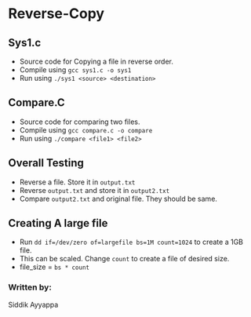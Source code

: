 # Reverse-Copy

## Sys1.c 
- Source code for Copying a file in reverse order.
- Compile using `gcc sys1.c -o sys1`
- Run using `./sys1 <source> <destination>`


## Compare.C
- Source code for comparing two files.
- Compile using `gcc compare.c -o compare`
- Run using `./compare <file1> <file2>`

## Overall Testing
- Reverse a file. Store it in `output.txt`
- Reverse `output.txt` and store it in `output2.txt`
- Compare `output2.txt` and original file. They should be same.

## Creating A large file
- Run `dd if=/dev/zero of=largefile bs=1M count=1024` to create a 1GB file.
- This can be scaled. Change `count` to create a file of desired size.
- file_size = `bs * count`

### Written by:
Siddik Ayyappa